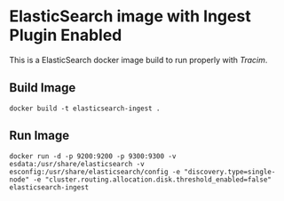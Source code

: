 # ElasticSearch image with Ingest Plugin Enabled

This is a ElasticSearch docker image build to run properly with _Tracim_.

## Build Image

    docker build -t elasticsearch-ingest .

## Run Image

    docker run -d -p 9200:9200 -p 9300:9300 -v esdata:/usr/share/elasticsearch -v esconfig:/usr/share/elasticsearch/config -e "discovery.type=single-node" -e "cluster.routing.allocation.disk.threshold_enabled=false" elasticsearch-ingest
